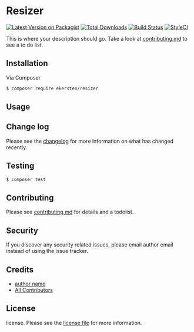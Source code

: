 # Resizer

[![Latest Version on Packagist][ico-version]][link-packagist]
[![Total Downloads][ico-downloads]][link-downloads]
[![Build Status][ico-travis]][link-travis]
[![StyleCI][ico-styleci]][link-styleci]

This is where your description should go. Take a look at [contributing.md](contributing.md) to see a to do list.

## Installation

Via Composer

``` bash
$ composer require ekersten/resizer
```

## Usage

## Change log

Please see the [changelog](changelog.md) for more information on what has changed recently.

## Testing

``` bash
$ composer test
```

## Contributing

Please see [contributing.md](contributing.md) for details and a todolist.

## Security

If you discover any security related issues, please email author email instead of using the issue tracker.

## Credits

- [author name][link-author]
- [All Contributors][link-contributors]

## License

license. Please see the [license file](license.md) for more information.

[ico-version]: https://img.shields.io/packagist/v/ekersten/resizer.svg?style=flat-square
[ico-downloads]: https://img.shields.io/packagist/dt/ekersten/resizer.svg?style=flat-square
[ico-travis]: https://img.shields.io/travis/ekersten/resizer/master.svg?style=flat-square
[ico-styleci]: https://styleci.io/repos/12345678/shield

[link-packagist]: https://packagist.org/packages/ekersten/resizer
[link-downloads]: https://packagist.org/packages/ekersten/resizer
[link-travis]: https://travis-ci.org/ekersten/resizer
[link-styleci]: https://styleci.io/repos/12345678
[link-author]: https://github.com/ekersten
[link-contributors]: ../../contributors
